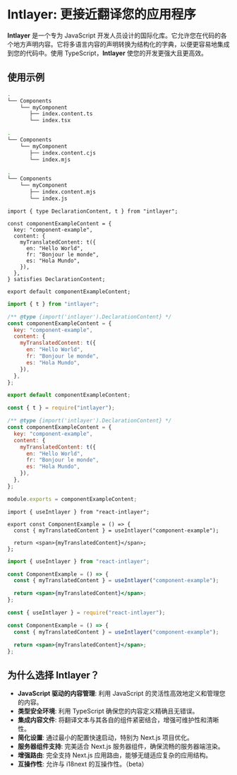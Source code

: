 # Intlayer: 更接近翻译您的应用程序

**Intlayer** 是一个专为 JavaScript 开发人员设计的国际化库。它允许您在代码的各个地方声明内容。它将多语言内容的声明转换为结构化的字典，以便更容易地集成到您的代码中。使用 TypeScript，**Intlayer** 使您的开发更强大且更高效。

## 使用示例

```bash codeFormat="typescript"
.
└── Components
    └── myComponent
       ├── index.content.ts
       └── index.tsx
```

```bash codeFormat="commonjs"
.
└── Components
    └── myComponent
       ├── index.content.cjs
       └── index.mjs
```

```bash codeFormat="esm"
.
└── Components
    └── myComponent
       ├── index.content.mjs
       └── index.js
```

```tsx fileName="./Components/MyComponent/index.content.ts" codeFormat="typescript"
import { type DeclarationContent, t } from "intlayer";

const componentExampleContent = {
  key: "component-example",
  content: {
    myTranslatedContent: t({
      en: "Hello World",
      fr: "Bonjour le monde",
      es: "Hola Mundo",
    }),
  },
} satisfies DeclarationContent;

export default componentExampleContent;
```

```jsx fileName="./Components/MyComponent/index.mjx" codeFormat="esm"
import { t } from "intlayer";

/** @type {import('intlayer').DeclarationContent} */
const componentExampleContent = {
  key: "component-example",
  content: {
    myTranslatedContent: t({
      en: "Hello World",
      fr: "Bonjour le monde",
      es: "Hola Mundo",
    }),
  },
};

export default componentExampleContent;
```

```jsx fileName="./Components/MyComponent/index.csx" codeFormat="commonjs"
const { t } = require("intlayer");

/** @type {import('intlayer').DeclarationContent} */
const componentExampleContent = {
  key: "component-example",
  content: {
    myTranslatedContent: t({
      en: "Hello World",
      fr: "Bonjour le monde",
      es: "Hola Mundo",
    }),
  },
};

module.exports = componentExampleContent;
```

```tsx fileName="./Components/MyComponent/index.tsx" codeFormat="typescript"
import { useIntlayer } from "react-intlayer";

export const ComponentExample = () => {
  const { myTranslatedContent } = useIntlayer("component-example");

  return <span>{myTranslatedContent}</span>;
};
```

```jsx fileName="./Components/MyComponent/index.mjx" codeFormat="esm"
import { useIntlayer } from "react-intlayer";

const ComponentExample = () => {
  const { myTranslatedContent } = useIntlayer("component-example");

  return <span>{myTranslatedContent}</span>;
};
```

```jsx fileName="./Components/MyComponent/index.csx" codeFormat="commonjs"
const { useIntlayer } = require("react-intlayer");

const ComponentExample = () => {
  const { myTranslatedContent } = useIntlayer("component-example");

  return <span>{myTranslatedContent}</span>;
};
```

## 为什么选择 Intlayer？

- **JavaScript 驱动的内容管理**: 利用 JavaScript 的灵活性高效地定义和管理您的内容。
- **类型安全环境**: 利用 TypeScript 确保您的内容定义精确且无错误。
- **集成内容文件**: 将翻译文本与其各自的组件紧密结合，增强可维护性和清晰性。
- **简化设置**: 通过最小的配置快速启动，特别为 Next.js 项目优化。
- **服务器组件支持**: 完美适合 Next.js 服务器组件，确保流畅的服务器端渲染。
- **增强路由**: 完全支持 Next.js 应用路由，能够无缝适应复杂的应用结构。
- **互操作性**: 允许与 i18next 的互操作性。（beta）

